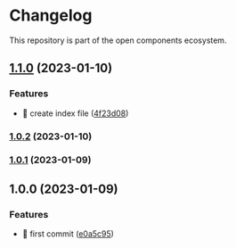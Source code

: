 # Changelog

This repository is part of the open components ecosystem.
## [1.1.0](https://github.com/foxprogs/test-changelog/compare/v1.0.2...v1.1.0) (2023-01-10)


### Features

* :art: create index file ([4f23d08](https://github.com/foxprogs/test-changelog/commit/4f23d08af0fc37a5c1b71e1b86c5bbf51ece2332))

### [1.0.2](https://github.com/foxprogs/test-changelog/compare/v1.0.1...v1.0.2) (2023-01-10)

### [1.0.1](https://github.com/mokkapps/changelog-generator-demo/compare/v1.0.0...v1.0.1) (2023-01-09)

## 1.0.0 (2023-01-09)


### Features

* :rocket: first commit ([e0a5c95](https://github.com/foxprogs/test-changelog/commit/e0a5c95))
